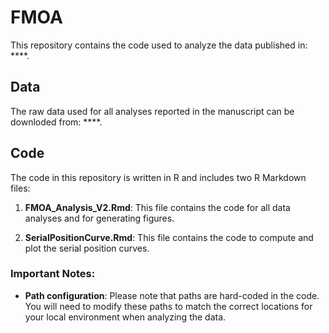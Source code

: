 # FMOA

This repository contains the code used to analyze the data published in: ****. 

## Data

The raw data used for all analyses reported in the manuscript can be downloded from: ****.

## Code

The code in this repository is written in R and includes two R Markdown files:

1. **FMOA_Analysis_V2.Rmd**: This file contains the code for all data analyses and for generating figures.
   
2. **SerialPositionCurve.Rmd**: This file contains the code to compute and plot the serial position curves.

### Important Notes:
- **Path configuration**: Please note that paths are hard-coded in the code. You will need to modify these paths to match the correct locations for your local environment when analyzing the data.
